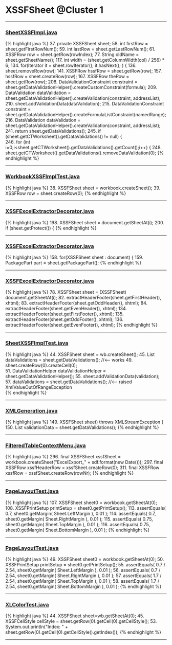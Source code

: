 # XSSFSheet @Cluster 1

***

### [SheetXSSFImpl.java](https://searchcode.com/codesearch/view/72854574/)
{% highlight java %}
37. private XSSFSheet sheet;
58.   int firstRow = sheet.getFirstRowNum();
59.   int lastRow = sheet.getLastRowNum();
61.     XSSFRow row = sheet.getRow(rowIndex);
77.     String oldName = sheet.getSheetName();
117.     int width = (sheet.getColumnWidth(col) / 256) * 6;
134.     for(Iterator<Row> it = sheet.rowIterator(); it.hasNext(); ) {
136.         sheet.removeRow(row);
141.     XSSFRow hssfRow = sheet.getRow(row);
157.         hssfRow = sheet.createRow(row);
167.     XSSFRow theRow = sheet.getRow(row);
208.   DataValidationConstraint constraint = sheet.getDataValidationHelper().createCustomConstraint(formula);
209.   DataValidation dataValidation = sheet.getDataValidationHelper().createValidation(constraint, addressList);
210.     sheet.addValidationData(dataValidation);
215.     DataValidationConstraint constraint = sheet.getDataValidationHelper().createFormulaListConstraint(namedRange);
216.     DataValidation dataValidation = sheet.getDataValidationHelper().createValidation(constraint, addressList);
241.   return sheet.getDataValidations();
245.   if (sheet.getCTWorksheet().getDataValidations() != null) {        
246.     for (int i=0;i<sheet.getCTWorksheet().getDataValidations().getCount();i++) {
248.         sheet.getCTWorksheet().getDataValidations().removeDataValidation(0);
{% endhighlight %}

***

### [WorkbookXSSFImplTest.java](https://searchcode.com/codesearch/view/72853773/)
{% highlight java %}
38. XSSFSheet sheet = workbook.createSheet();
39. XSSFRow row = sheet.createRow(0);
{% endhighlight %}

***

### [XSSFExcelExtractorDecorator.java](https://searchcode.com/codesearch/view/111785572/)
{% highlight java %}
198. XSSFSheet sheet = document.getSheetAt(i);
200. if (sheet.getProtect()) {
{% endhighlight %}

***

### [XSSFExcelExtractorDecorator.java](https://searchcode.com/codesearch/view/111785572/)
{% highlight java %}
158. for(XSSFSheet sheet : document) {
159.    PackagePart part = sheet.getPackagePart();
{% endhighlight %}

***

### [XSSFExcelExtractorDecorator.java](https://searchcode.com/codesearch/view/111785572/)
{% highlight java %}
78. XSSFSheet sheet = (XSSFSheet) document.getSheetAt(i);
82. extractHeaderFooter(sheet.getFirstHeader(), xhtml);
83. extractHeaderFooter(sheet.getOddHeader(), xhtml);
84. extractHeaderFooter(sheet.getEvenHeader(), xhtml);
134. extractHeaderFooter(sheet.getFirstFooter(), xhtml);
135. extractHeaderFooter(sheet.getOddFooter(), xhtml);
136. extractHeaderFooter(sheet.getEvenFooter(), xhtml);
{% endhighlight %}

***

### [SheetXSSFImplTest.java](https://searchcode.com/codesearch/view/72853788/)
{% highlight java %}
44. XSSFSheet sheet = wb.createSheet();
45. List<XSSFDataValidation> dataValidations = sheet.getDataValidations();  //<-- works
49. sheet.createRow(0).createCell(0);    
51. DataValidationHelper dataValidationHelper = sheet.getDataValidationHelper();
55. sheet.addValidationData(validation);          
57. dataValidations = sheet.getDataValidations();  //<-- raised XmlValueOutOfRangeException  
{% endhighlight %}

***

### [XMLGeneration.java](https://searchcode.com/codesearch/view/110498474/)
{% highlight java %}
149.   XSSFSheet sheet) throws XMLStreamException {
150. List<XSSFDataValidation> validationData = sheet.getDataValidations();
{% endhighlight %}

***

### [FilteredTableContextMenu.java](https://searchcode.com/codesearch/view/115088176/)
{% highlight java %}
296. final XSSFSheet xssfSheet = workbook.createSheet("ExcelExport_" + sdf.format(new Date()));
297. final XSSFRow xssfHeaderRow = xssfSheet.createRow(0);
311.     final XSSFRow xssfRow = xssfSheet.createRow(rowNr);
{% endhighlight %}

***

### [PageLayoutTest.java](https://searchcode.com/codesearch/view/122565092/)
{% highlight java %}
107. XSSFSheet sheet0 = workbook.getSheetAt(0);
108. XSSFPrintSetup printSetup = sheet0.getPrintSetup();
113. assertEquals( 0.7, sheet0.getMargin( Sheet.LeftMargin ), 0.01 );
114. assertEquals( 0.7, sheet0.getMargin( Sheet.RightMargin ), 0.01 );
115. assertEquals( 0.75, sheet0.getMargin( Sheet.TopMargin ), 0.01 );
116. assertEquals( 0.75, sheet0.getMargin( Sheet.BottomMargin ), 0.01 );
{% endhighlight %}

***

### [PageLayoutTest.java](https://searchcode.com/codesearch/view/122565092/)
{% highlight java %}
49. XSSFSheet sheet0 = workbook.getSheetAt(0);
50. XSSFPrintSetup printSetup = sheet0.getPrintSetup();
55. assertEquals( 0.7 / 2.54, sheet0.getMargin( Sheet.LeftMargin ), 0.01 );
56. assertEquals( 0.7 / 2.54, sheet0.getMargin( Sheet.RightMargin ), 0.01 );
57. assertEquals( 1.7 / 2.54, sheet0.getMargin( Sheet.TopMargin ), 0.01 );
58. assertEquals( 1.7 / 2.54, sheet0.getMargin( Sheet.BottomMargin ), 0.01 );
{% endhighlight %}

***

### [XLColorTest.java](https://searchcode.com/codesearch/view/121321469/)
{% highlight java %}
44. XSSFSheet sheet=wb.getSheetAt(0);
45. XSSFCellStyle cellStyle = sheet.getRow(0).getCell(0).getCellStyle();
53. System.out.println("Index: " + sheet.getRow(0).getCell(0).getCellStyle().getIndex());
{% endhighlight %}

***

